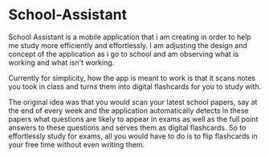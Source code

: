 # School-Assistant

School Assistant is a mobile application that i am creating in order to help me study more efficiently and effortlessly. I am adjusting the design and concept of the application as i go to school and am observing what is working and what isn't working.

Currently for simplicity, how the app is meant to work is that it scans notes you took in class and turns them into digital flashcards for you to study with.

The original idea was that you would scan your latest school papers, say at the end of every week and the application automatically detects in these papers what questions are likely to appear in exams as well as the full point answers to these questions and serves them as digital flashcards. So to effortlessly study for exams, all you would have to do is to flip flashcards in your free time without even writing them.
